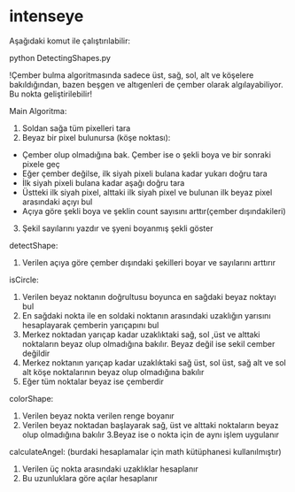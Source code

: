 # intenseye


Aşağıdaki komut ile çalıştırılabilir:

python DetectingShapes.py

!Çember bulma algoritmasında sadece üst, sağ, sol, alt ve köşelere bakıldığından, bazen beşgen ve altıgenleri de çember olarak algılayabiliyor. Bu nokta geliştirilebilir!


Main Algoritma:

  1. Soldan sağa tüm pixelleri tara
  2. Beyaz bir pixel bulunursa (köşe noktası):
   - Çember olup olmadığına bak. Çember ise o şekli boya ve bir sonraki pixele geç
   - Eğer çember değilse, ilk siyah pixeli bulana kadar yukarı doğru tara
   - İlk siyah pixeli bulana kadar aşağı doğru tara
   - Üstteki ilk siyah pixel, alttaki ilk siyah pixel ve bulunan ilk beyaz pixel arasındaki açıyı bul
   - Açıya göre şekli boya ve şeklin count sayısını arttır(çember dışındakileri)
  3. Şekil sayılarını yazdır ve şyeni boyanmış şekli göster
  
  
detectShape:
  1. Verilen açıya göre çember dışındaki şekilleri boyar ve sayılarını arttırır
  
  
isCircle: 
  1. Verilen beyaz noktanın doğrultusu boyunca en sağdaki beyaz noktayı bul
  2. En sağdaki nokta ile en soldaki noktanın arasındaki uzaklığın yarısını hesaplayarak çemberin yarıçapını bul
  3. Merkez noktadan yarıçap kadar uzaklıktaki sağ, sol ,üst ve alttaki noktaların beyaz olup olmadığına bakılır. Beyaz değil ise sekil cember değildir
  4. Merkez noktanın yarıçap kadar uzaklıktaki sağ üst, sol üst, sağ alt ve sol alt köşe noktalarının beyaz olup olmadığına bakılır
  5. Eğer tüm noktalar beyaz ise çemberdir
  
colorShape: 
  1. Verilen beyaz nokta verilen renge boyanır
  2. Verilen beyaz noktadan başlayarak sağ, üst ve alttaki noktaların beyaz olup olmadığına bakılır
  3.Beyaz ise o nokta için de aynı işlem uygulanır
  
  
calculateAngel: (burdaki hesaplamalar için math kütüphanesi kullanılmıştır)
  1. Verilen üç nokta arasındaki uzaklıklar hesaplanır
  2. Bu uzunluklara göre açılar hesaplanır
